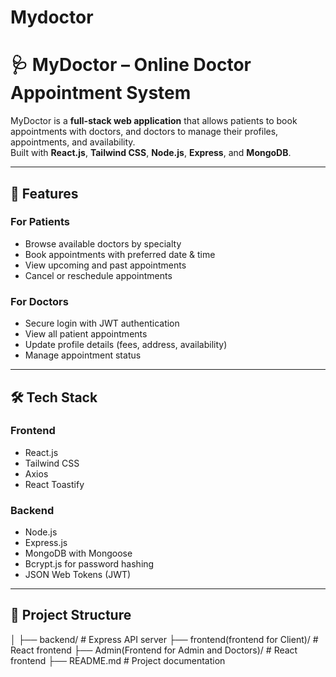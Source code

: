 # Mydoctor
# 🩺 MyDoctor – Online Doctor Appointment System

MyDoctor is a **full-stack web application** that allows patients to book appointments with doctors, and doctors to manage their profiles, appointments, and availability.  
Built with **React.js**, **Tailwind CSS**, **Node.js**, **Express**, and **MongoDB**.

---

## 🚀 Features

### **For Patients**
- Browse available doctors by specialty
- Book appointments with preferred date & time
- View upcoming and past appointments
- Cancel or reschedule appointments

### **For Doctors**
- Secure login with JWT authentication
- View all patient appointments
- Update profile details (fees, address, availability)
- Manage appointment status

---

## 🛠 Tech Stack

### **Frontend**
- React.js
- Tailwind CSS
- Axios
- React Toastify

### **Backend**
- Node.js
- Express.js
- MongoDB with Mongoose
- Bcrypt.js for password hashing
- JSON Web Tokens (JWT)

---

## 📂 Project Structure

│
├── backend/ # Express API server
├── frontend(frontend for Client)/ # React frontend
├── Admin(Frontend for Admin and Doctors)/ # React frontend
├── README.md # Project documentation